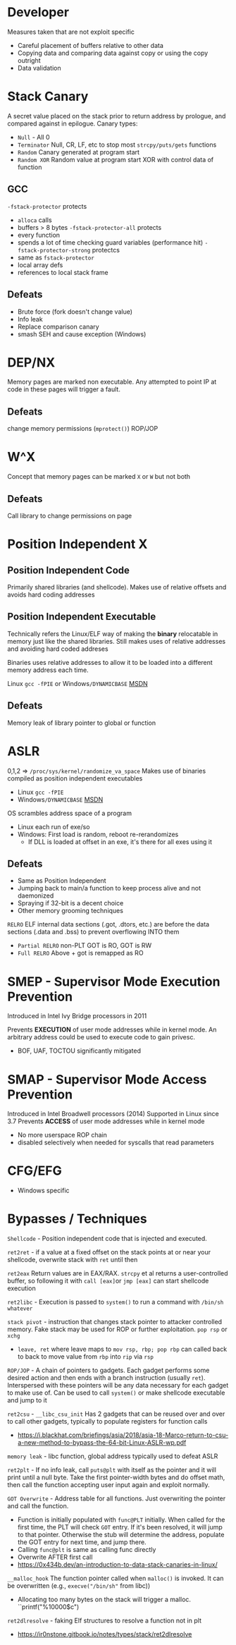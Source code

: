 # Developer
Measures taken that are not exploit specific
- Careful placement of buffers relative to other data
- Copying data and comparing data against copy or using the copy outright
- Data validation

# Stack Canary
A secret value placed on the stack prior to return address by prologue, and compared against in epilogue. Canary types:
- `Null` - All 0
- `Terminator` Null, CR, LF,  etc to stop most `strcpy/puts/gets` functions
- `Random` Canary generated at program start
- `Random XOR` Random value at program start XOR with control data of function

## GCC
`-fstack-protector` protects
- `alloca` calls
- buffers > 8 bytes
`-fstack-protector-all` protects
- every function
- spends a lot of time checking guard variables (performance hit)
`-fstack-protector-strong` protectcs
- same as `fstack-protector`
- local array defs
- references to local stack frame


## Defeats
- Brute force (fork doesn't change value)
- Info leak
- Replace comparison canary
- smash SEH and cause exception (Windows)

# DEP/NX 
Memory pages are marked non executable. Any attempted to point IP at code in these pages will trigger a fault. 
## Defeats
change memory permissions (`mprotect()`)
ROP/JOP

# W^X
Concept that memory pages can be marked `X` or `W` but not both
## Defeats
Call library to change permissions on page


# Position Independent X

## Position Independent Code
Primarily shared libraries (and shellcode). Makes use of relative offsets and avoids hard coding addresses

## Position Independent Executable
Technically refers the Linux/ELF way of making the **binary** relocatable in memory just like the shared libraries. Still makes uses of relative addresses and avoiding hard coded addreses

Binaries uses relative addresses to allow it to be loaded into a different memory address each time. 

Linux `gcc -fPIE` or  Windows`/DYNAMICBASE` [MSDN](https://learn.microsoft.com/en-us/cpp/build/reference/dynamicbase-use-address-space-layout-randomization?view=msvc-170)
## Defeats
Memory leak of library pointer to global or function

# ASLR 
0,1,2 => `/proc/sys/kernel/randomize_va_space`
Makes use of binaries compiled as position independent executables
- Linux `gcc -fPIE` 
- Windows`/DYNAMICBASE` [MSDN](https://learn.microsoft.com/en-us/cpp/build/reference/dynamicbase-use-address-space-layout-randomization?view=msvc-170)

OS scrambles address space of a program
- Linux each run of exe/so
- Windows: First load is random, reboot re-rerandomizes
	- If DLL is loaded at offset in an exe, it's there for all exes using it

## Defeats
- Same as Position Independent 
- Jumping back to main/a function to keep process alive and not daemonized
- Spraying if 32-bit is a decent choice
- Other memory grooming techniques

`RELRO` ELF internal data sections (.got, .dtors, etc.) are before the data sections (.data and .bss) to prevent overflowing INTO them
- `Partial RELRO` non-PLT GOT is RO, GOT is RW
- `Full RELRO` Above + got is remapped as RO

# SMEP - Supervisor Mode Execution Prevention
Introduced in Intel Ivy Bridge processors in 2011

Prevents **EXECUTION** of user mode addresses while in kernel mode. An arbitrary address could be used to execute code to gain privesc. 
- BOF, UAF, TOCTOU significantly mitigated

# SMAP - Supervisor Mode Access Prevention
Introduced in Intel Broadwell processors (2014)
Supported in Linux since 3.7
Prevents **ACCESS** of user mode addresses while in kernel mode
- No more userspace ROP chain
- disabled selectively when needed for syscalls that read parameters  

# CFG/EFG
- Windows specific
# Bypasses / Techniques
`Shellcode` - Position independent code that is injected and executed. 

`ret2ret` - if a value at a fixed offset on the stack points at or near your shellcode, overwrite stack with `ret` until then

`ret2eax` Return values are in EAX/RAX. `strcpy` et al returns a user-controlled buffer, so following it with `call [eax]`or `jmp [eax]` can start shellcode execution

`ret2libc` - Execution is passed to `system()` to run a command with `/bin/sh whatever`

`stack pivot` - instruction that changes stack pointer to attacker controlled memory. Fake stack may be used for ROP or further exploitation. `pop rsp` or `xchg`
 - `leave, ret` where leave maps to `mov rsp, rbp; pop rbp` can called back to back to move value from `rbp` into `rip` via `rsp`

`ROP/JOP` - A chain of pointers to gadgets. Each gadget performs some desired action and then ends with a branch instruction (usually `ret`). Interspersed with these pointers will be any data necessary for each gadget to make use of. Can be used to call `system()` or make shellcode executable and jump to it

`ret2csu` - `__libc_csu_init` Has 2 gadgets that can be reused over and over to call other gadgets, typically to populate registers for function calls
- https://i.blackhat.com/briefings/asia/2018/asia-18-Marco-return-to-csu-a-new-method-to-bypass-the-64-bit-Linux-ASLR-wp.pdf

`memory leak` - libc function, global address typically used to defeat ASLR

`ret2plt` - If no info leak, call `puts@plt` with itself as the pointer and it will print until a null byte. Take the first pointer-width bytes and do offset math, then call the function accepting user input again and exploit normally.

`GOT Overwrite` - Address table for all functions. Just overwriting the pointer and call the function. 
- Function is initially populated with `func@PLT` initially. When called for the first time, the PLT will check `GOT` entry. If it's been resolved, it will jump to that pointer. Otherwise the stub will determine the address, populate the GOT entry for next time, and jump there.
- Calling `func@plt` is same as calling func directly
- Overwrite AFTER first call
- https://0x434b.dev/an-introduction-to-data-stack-canaries-in-linux/

`__malloc_hook` The function pointer called when `malloc()` is invoked. It can be overwritten (e.g., `execve("/bin/sh"` from libc))
- Allocating too many bytes on the stack will trigger a malloc. ``printf("%10000$c")

`ret2dlresolve` - faking Elf structures to resolve a function not in plt 
- https://ir0nstone.gitbook.io/notes/types/stack/ret2dlresolve

